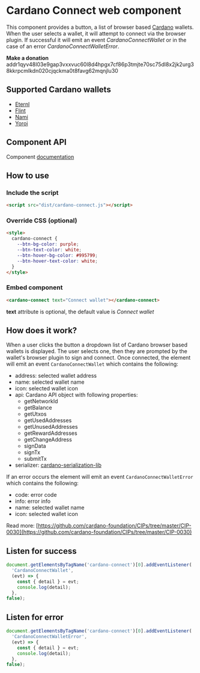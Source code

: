 # Cardano Connect web component

This component provides a button, a list of browser based [Cardano](https://cardano.org/) wallets.
When the user selects a wallet, it will attempt to connect via the browser plugin. If successful
it will emit an event *CardanoConnectWallet* or in the case of an error *CardanoConnectWalletError*.

**Make a donation** addr1qyv48l03e9gap3vxxvuc60l8d4hpgx7cf86p3tmjte70sc75dl8x2jk2urg38kkrpcmlkdn020cjqckma0t8favg62mqnjlu30

## Supported Cardano wallets

- [Eternl](https://eternl.io/)
- [Flint](https://chrome.google.com/webstore/detail/flint-wallet/hnhobjmcibchnmglfbldbfabcgaknlkj)
- [Nami](https://namiwallet.io/)
- [Yoroi](http://yoroiwallet.com/)

## Component API

Component [documentation](custom-elements.md)

## How to use

### Include the script

```HTML
<script src="dist/cardano-connect.js"></script>
```

### Override CSS (optional)

```HTML
<style>
  cardano-connect {
    --btn-bg-color: purple;
    --btn-text-color: white;
    --btn-hover-bg-color: #995799;
    --btn-hover-text-color: white;
  }
</style>
```

### Embed component

```HTML
<cardano-connect text="Connect wallet"></cardano-connect>
```

**text** attribute is optional, the default value is *Connect wallet*

## How does it work?

When a user clicks the button a dropdown list of Cardano browser based wallets is displayed.
The user selects one, then they are prompted by the wallet's browser plugin to sign and connect.
Once connected, the element will emit an event `CardanoConnectWallet` which contains the following:

* address: selected wallet address
* name: selected wallet name
* icon: selected wallet icon
* api: Cardano API object with following properties:
  * getNetworkId
  * getBalance
  * getUtxos
  * getUsedAddresses
  * getUnusedAddresses
  * getRewardAddresses
  * getChangeAddress
  * signData
  * signTx
  * submitTx
* serializer: [cardano-serialization-lib](https://github.com/Emurgo/cardano-serialization-lib)

If an error occurs the element will emit an event `CardanoConnectWalletError` which contains the following:

* code: error code
* info: error info
* name: selected wallet name
* icon: selected wallet icon

Read more: [https://github.com/cardano-foundation/CIPs/tree/master/CIP-0030](https://github.com/cardano-foundation/CIPs/tree/master/CIP-0030)

## Listen for success

```JavaScript
document.getElementsByTagName('cardano-connect')[0].addEventListener(
  'CardanoConnectWallet',
  (evt) => {
    const { detail } = evt;
    console.log(detail);
  },
false);
```

## Listen for error

```JavaScript
document.getElementsByTagName('cardano-connect')[0].addEventListener(
  'CardanoConnectWalletError',
  (evt) => {
    const { detail } = evt;
    console.log(detail);
  },
false);
```
